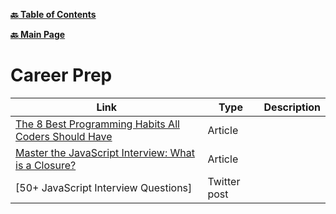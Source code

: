 **[:back: Table of Contents](README.md/)**

**[:back: Main Page](README.md/)**

# Career Prep

| Link | Type | Description |
| ---- | ---- | ----------- |
| [The 8 Best Programming Habits All Coders Should Have](https://www.wanderlustworker.com/the-8-best-programming-habits-all-coders-should-have/) | Article | |
| [Master the JavaScript Interview: What is a Closure?](https://medium.com/javascript-scene/master-the-javascript-interview-what-is-a-closure-b2f0d2152b36) | Article | |
| [50+ JavaScript Interview Questions] | Twitter post | |
